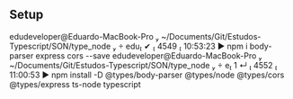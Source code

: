 ## Setup
 edudeveloper@Eduardo-MacBook-Pro  ~/Documents/Git/Estudos-Typescript/SON/type_node   edu ✔  4549  10:53:23
▶ npm i body-parser express cors --save
 edudeveloper@Eduardo-MacBook-Pro  ~/Documents/Git/Estudos-Typescript/SON/type_node   e 1 ↵  4552  11:00:53
▶ npm install -D @types/body-parser @types/node @types/cors @types/express ts-node typescript